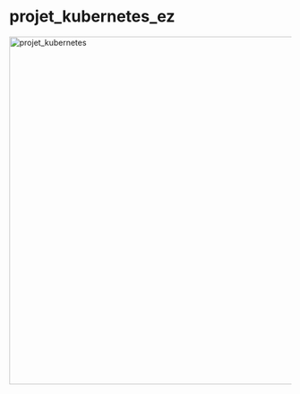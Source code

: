# projet_kubernetes_ez
<img width="620" alt="projet_kubernetes" src="https://user-images.githubusercontent.com/41049493/232238370-23cd334f-10f4-424a-9c6b-a80a7b2fd393.png">
